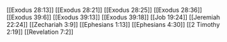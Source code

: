 [[Exodus 28:13]]
[[Exodus 28:21]]
[[Exodus 28:25]]
[[Exodus 28:36]]
[[Exodus 39:6]]
[[Exodus 39:13]]
[[Exodus 39:18]]
[[Job 19:24]]
[[Jeremiah 22:24]]
[[Zechariah 3:9]]
[[Ephesians 1:13]]
[[Ephesians 4:30]]
[[2 Timothy 2:19]]
[[Revelation 7:2]]
